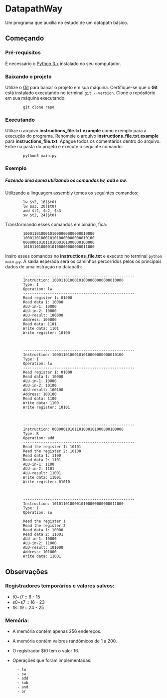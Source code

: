 # DatapathWay
Um programa que auxilia no estudo de um datapath básico.

## Começando

### Pré-requisitos
É necessário o [Python 3.x](https://www.python.org/downloads/) instalado no seu computador.

### Baixando o projeto
Utilize o [Git](https://git-scm.com/) para baixar o projeto em sua máquina.
Certifique-se que o **Git** está instalado executando no terminal ```git --version```.
Clone o repósitório em sua máquina executando:
```
        git clone repo
```

### Executando
Utilize o arquivo **instructions_file.txt.example** como exemplo para a execução do programa.
Renomeie o arquivo **instructions_file.txt.example** para **instructions_file.txt**.
Apague todos os comentários dentro do arquivo.
Entre na pasta do projeto e execute o seguinte comando:

```
        python3 main.py
```

### Exemplo
##### Fazendo uma soma utilizando os comandos **lw**, **add** e **sw**.

Utilizando a linguagem assembly temos os seguintes comandos:

```
        lw $s2, 16($t0)
        lw $s3, 20($t0)
        add $t2, $s2, $s3
        sw $t2, 24($t0)
```

Transformando esses comandos em binário, fica:

```
        10001101000101000000000000010000
        10001101000101010000000000010100
        00000010101101000101000000100000
        10101101000010100000000000011000
```

Insiro esses comandos no **instructions_file.txt** e executo no terminal ```python main.py```.
A saída esperada será os caminhos percorridos pelos os principais dados de uma instruçao no datapath:

```
        --------------------------------------------------
        Instruction: 10001101000101000000000000010000
        Type: I
        Operation: lw
        --------------------------------------------------
        Read register 1: 01000
        Read data 1: 10000
        ALU-in-1: 10000
        ALU-in-2: 10000
        ALU-result: 100000
        Address: 100000
        Read data: 1101
        Write data: 1101
        Write register: 10100



        --------------------------------------------------
        Instruction: 10001101000101010000000000010100
        Type: I
        Operation: lw
        --------------------------------------------------
        Read register 1: 01000
        Read data 1: 10000
        ALU-in-1: 10000
        ALU-in-2: 10100
        ALU-result: 100100
        Address: 100100
        Read data: 1100
        Write data: 1100
        Write register: 10101



        --------------------------------------------------
        Instruction: 00000010101101000101000000100000
        Type: R
        Operation: add
        --------------------------------------------------
        Read the register 1: 10101
        Read the register 2: 10100
        Read data 1: 1100
        Read data 2: 1101
        ALU-in-1: 1100
        ALU-in-2: 1101
        ALU-result: 11001
        Write data: 11001
        Write register: 01010



        --------------------------------------------------
        Instruction: 10101101000010100000000000011000
        Type: I
        Operation: sw
        --------------------------------------------------
        Read the register 1
        Read the register 2
        Read data 1: 10000
        Read data 2: 11001
        ALU-in-1: 10000
        ALU-in-2: 11000
        ALU-result: 101000
        Address: 101000
        Write data: 11001
```

## Observações

### Registradores temporários e valores salvos:
* $t0-$t7 :: 8 - 15
* $s0-$s7 :: 16 - 23
* $t8-$t9 :: 24 - 25

### Memória:
* A memória contém apenas 256 endereços.
* A memória contém valores randômicos de 1 a 200.
* O registrador $t0 tem o valor 16.
* Operações que foram implementadas:

        - lw
        - sw
        - add
        - sub
        - and
        - or
